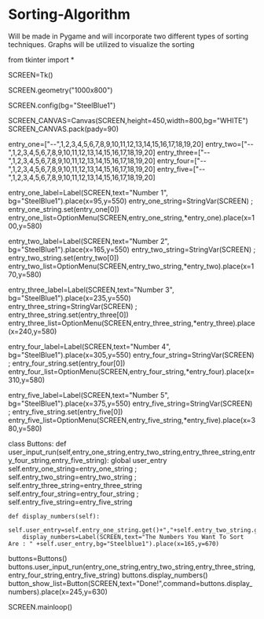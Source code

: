 # Sorting-Algorithm
Will be made in Pygame and will incorporate two different types of sorting techniques. Graphs will be utilized to visualize the sorting

from tkinter import *

SCREEN=Tk()

SCREEN.geometry("1000x800")

SCREEN.config(bg="SteelBlue1")

SCREEN_CANVAS=Canvas(SCREEN,height=450,width=800,bg="WHITE")
SCREEN_CANVAS.pack(pady=90)

entry_one=["--",1,2,3,4,5,6,7,8,9,10,11,12,13,14,15,16,17,18,19,20]
entry_two=["--",1,2,3,4,5,6,7,8,9,10,11,12,13,14,15,16,17,18,19,20]
entry_three=["--",1,2,3,4,5,6,7,8,9,10,11,12,13,14,15,16,17,18,19,20]
entry_four=["--",1,2,3,4,5,6,7,8,9,10,11,12,13,14,15,16,17,18,19,20]
entry_five=["--",1,2,3,4,5,6,7,8,9,10,11,12,13,14,15,16,17,18,19,20]

entry_one_label=Label(SCREEN,text="Number 1", bg="SteelBlue1").place(x=95,y=550)
entry_one_string=StringVar(SCREEN) ; entry_one_string.set(entry_one[0])
entry_one_list=OptionMenu(SCREEN,entry_one_string,*entry_one).place(x=100,y=580)

entry_two_label=Label(SCREEN,text="Number 2", bg="SteelBlue1").place(x=165,y=550)
entry_two_string=StringVar(SCREEN) ; entry_two_string.set(entry_two[0])
entry_two_list=OptionMenu(SCREEN,entry_two_string,*entry_two).place(x=170,y=580)

entry_three_label=Label(SCREEN,text="Number 3", bg="SteelBlue1").place(x=235,y=550)
entry_three_string=StringVar(SCREEN) ; entry_three_string.set(entry_three[0])
entry_three_list=OptionMenu(SCREEN,entry_three_string,*entry_three).place(x=240,y=580)

entry_four_label=Label(SCREEN,text="Number 4", bg="SteelBlue1").place(x=305,y=550)
entry_four_string=StringVar(SCREEN) ; entry_four_string.set(entry_four[0])
entry_four_list=OptionMenu(SCREEN,entry_four_string,*entry_four).place(x=310,y=580)
                      
entry_five_label=Label(SCREEN,text="Number 5", bg="SteelBlue1").place(x=375,y=550)
entry_five_string=StringVar(SCREEN) ; entry_five_string.set(entry_five[0])
entry_five_list=OptionMenu(SCREEN,entry_five_string,*entry_five).place(x=380,y=580)

class Buttons:
    def user_input_run(self,entry_one_string,entry_two_string,entry_three_string,entry_four_string,entry_five_string):
        global user_entry
        self.entry_one_string=entry_one_string ; self.entry_two_string=entry_two_string ; self.entry_three_string=entry_three_string 
        self.entry_four_string=entry_four_string ; self.entry_five_string=entry_five_string


    def display_numbers(self):
        self.user_entry=self.entry_one_string.get()+","+self.entry_two_string.get()+","+self.entry_three_string.get()+","+self.entry_four_string.get()+","+self.entry_five_string.get() 
        display_numbers=Label(SCREEN,text="The Numbers You Want To Sort Are : " +self.user_entry,bg="Steelblue1").place(x=165,y=670)
    
        
buttons=Buttons()
buttons.user_input_run(entry_one_string,entry_two_string,entry_three_string,entry_four_string,entry_five_string)
buttons.display_numbers()
button_show_list=Button(SCREEN,text="Done!",command=buttons.display_numbers).place(x=245,y=630)

SCREEN.mainloop()
